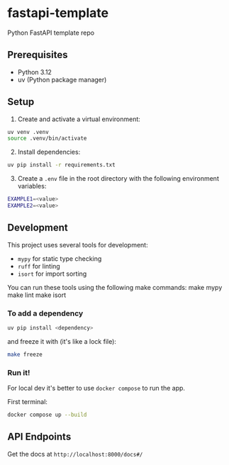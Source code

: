# fastapi-template
Python FastAPI template repo

## Prerequisites

- Python 3.12
- uv (Python package manager)

## Setup

1. Create and activate a virtual environment:

```bash
uv venv .venv
source .venv/bin/activate
```

2. Install dependencies:

```bash
uv pip install -r requirements.txt
```

3. Create a `.env` file in the root directory with the following environment variables:

```bash
EXAMPLE1=<value>
EXAMPLE2=<value>
```

## Development

This project uses several tools for development:

- `mypy` for static type checking
- `ruff` for linting
- `isort` for import sorting

You can run these tools using the following make commands:
make mypy
make lint
make isort

### To add a dependency

```bash
uv pip install <dependency>
```

and freeze it with (it's like a lock file):

```bash
make freeze
```

### Run it!

For local dev it's better to use `docker compose` to run the app.

First terminal:
```bash
docker compose up --build
```

## API Endpoints

Get the docs at `http://localhost:8000/docs#/`